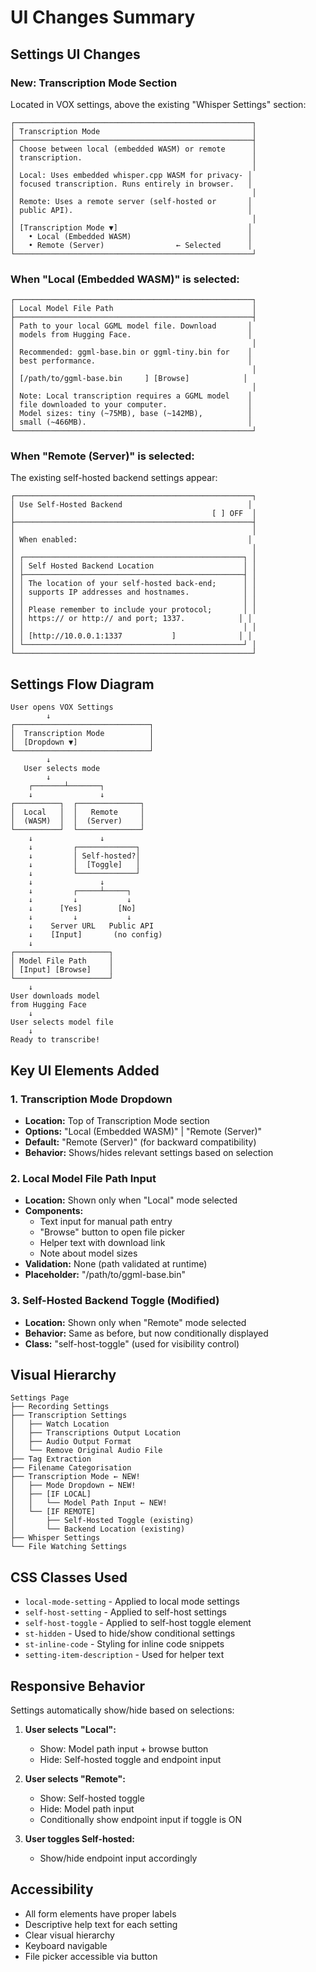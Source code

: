 # UI Changes Summary

## Settings UI Changes

### New: Transcription Mode Section

Located in VOX settings, above the existing "Whisper Settings" section:

```
┌─────────────────────────────────────────────────────┐
│ Transcription Mode                                  │
├─────────────────────────────────────────────────────┤
│ Choose between local (embedded WASM) or remote      │
│ transcription.                                      │
│                                                     │
│ Local: Uses embedded whisper.cpp WASM for privacy- │
│ focused transcription. Runs entirely in browser.   │
│                                                     │
│ Remote: Uses a remote server (self-hosted or       │
│ public API).                                       │
│                                                     │
│ [Transcription Mode ▼]                             │
│   • Local (Embedded WASM)                          │
│   • Remote (Server)                ← Selected      │
└─────────────────────────────────────────────────────┘
```

### When "Local (Embedded WASM)" is selected:

```
┌─────────────────────────────────────────────────────┐
│ Local Model File Path                               │
├─────────────────────────────────────────────────────┤
│ Path to your local GGML model file. Download       │
│ models from Hugging Face.                          │
│                                                     │
│ Recommended: ggml-base.bin or ggml-tiny.bin for    │
│ best performance.                                  │
│                                                     │
│ [/path/to/ggml-base.bin     ] [Browse]            │
│                                                     │
│ Note: Local transcription requires a GGML model    │
│ file downloaded to your computer.                  │
│ Model sizes: tiny (~75MB), base (~142MB),          │
│ small (~466MB).                                    │
└─────────────────────────────────────────────────────┘
```

### When "Remote (Server)" is selected:

The existing self-hosted backend settings appear:

```
┌─────────────────────────────────────────────────────┐
│ Use Self-Hosted Backend                            │
│                                            [ ] OFF  │
├─────────────────────────────────────────────────────┤
│                                                     │
│ When enabled:                                      │
│                                                     │
│ ┌─────────────────────────────────────────────────┐ │
│ │ Self Hosted Backend Location                    │ │
│ ├─────────────────────────────────────────────────┤ │
│ │ The location of your self-hosted back-end;      │ │
│ │ supports IP addresses and hostnames.            │ │
│ │                                                 │ │
│ │ Please remember to include your protocol;       │ │
│ │ https:// or http:// and port; 1337.            │ │
│ │                                                 │ │
│ │ [http://10.0.0.1:1337           ]              │ │
│ └─────────────────────────────────────────────────┘ │
└─────────────────────────────────────────────────────┘
```

## Settings Flow Diagram

```
User opens VOX Settings
        ↓
┌──────────────────────────────┐
│  Transcription Mode          │
│  [Dropdown ▼]                │
└──────────────────────────────┘
        ↓
   User selects mode
        ↓
    ┌───────┴───────┐
    ↓               ↓
┌──────────┐  ┌──────────────┐
│  Local   │  │   Remote     │
│  (WASM)  │  │  (Server)    │
└──────────┘  └──────────────┘
    ↓               ↓
    ↓         ┌─────────────┐
    ↓         │ Self-hosted?│
    ↓         │  [Toggle]   │
    ↓         └─────────────┘
    ↓               ↓
    ↓         ┌─────┴─────┐
    ↓         ↓           ↓
    ↓      [Yes]        [No]
    ↓         ↓           ↓
    ↓    Server URL   Public API
    ↓    [Input]       (no config)
    ↓
┌─────────────────────┐
│ Model File Path     │
│ [Input] [Browse]    │
└─────────────────────┘
    ↓
User downloads model
from Hugging Face
    ↓
User selects model file
    ↓
Ready to transcribe!
```

## Key UI Elements Added

### 1. Transcription Mode Dropdown
- **Location:** Top of Transcription Mode section
- **Options:** "Local (Embedded WASM)" | "Remote (Server)"
- **Default:** "Remote (Server)" (for backward compatibility)
- **Behavior:** Shows/hides relevant settings based on selection

### 2. Local Model File Path Input
- **Location:** Shown only when "Local" mode selected
- **Components:**
  - Text input for manual path entry
  - "Browse" button to open file picker
  - Helper text with download link
  - Note about model sizes
- **Validation:** None (path validated at runtime)
- **Placeholder:** "/path/to/ggml-base.bin"

### 3. Self-Hosted Backend Toggle (Modified)
- **Location:** Shown only when "Remote" mode selected
- **Behavior:** Same as before, but now conditionally displayed
- **Class:** "self-host-toggle" (used for visibility control)

## Visual Hierarchy

```
Settings Page
├── Recording Settings
├── Transcription Settings
│   ├── Watch Location
│   ├── Transcriptions Output Location
│   ├── Audio Output Format
│   └── Remove Original Audio File
├── Tag Extraction
├── Filename Categorisation
├── Transcription Mode ← NEW!
│   ├── Mode Dropdown ← NEW!
│   ├── [IF LOCAL]
│   │   └── Model Path Input ← NEW!
│   └── [IF REMOTE]
│       ├── Self-Hosted Toggle (existing)
│       └── Backend Location (existing)
├── Whisper Settings
└── File Watching Settings
```

## CSS Classes Used

- `local-mode-setting` - Applied to local mode settings
- `self-host-setting` - Applied to self-host settings
- `self-host-toggle` - Applied to self-host toggle element
- `st-hidden` - Used to hide/show conditional settings
- `st-inline-code` - Styling for inline code snippets
- `setting-item-description` - Used for helper text

## Responsive Behavior

Settings automatically show/hide based on selections:

1. **User selects "Local":**
   - Show: Model path input + browse button
   - Hide: Self-hosted toggle and endpoint input

2. **User selects "Remote":**
   - Show: Self-hosted toggle
   - Hide: Model path input
   - Conditionally show endpoint input if toggle is ON

3. **User toggles Self-hosted:**
   - Show/hide endpoint input accordingly

## Accessibility

- All form elements have proper labels
- Descriptive help text for each setting
- Clear visual hierarchy
- Keyboard navigable
- File picker accessible via button
